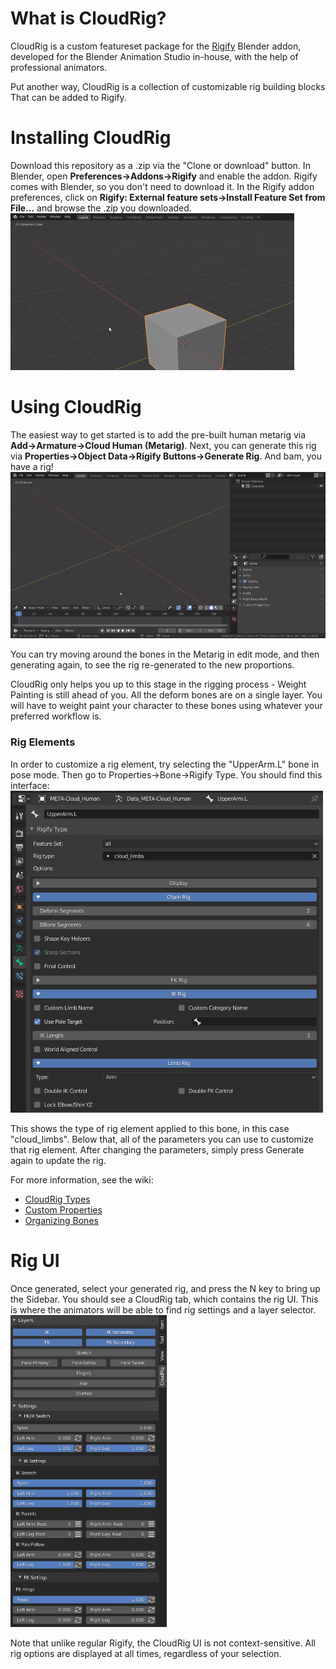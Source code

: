 # What is CloudRig?
CloudRig is a custom featureset package for the [Rigify](https://docs.blender.org/manual/en/latest/addons/rigging/rigify/introduction.html) Blender addon, developed for the Blender Animation Studio in-house, with the help of professional animators.

Put another way, CloudRig is a collection of customizable rig building blocks That can be added to Rigify.

# Installing CloudRig
Download this repository as a .zip via the "Clone or download" button.
In Blender, open **Preferences->Addons->Rigify** and enable the addon. Rigify comes with Blender, so you don't need to download it.
In the Rigify addon preferences, click on **Rigify: External feature sets->Install Feature Set from File...** and browse the .zip you downloaded.  
![](featureset_load.gif)  

# Using CloudRig
The easiest way to get started is to add the pre-built human metarig via **Add->Armature->Cloud Human (Metarig)**.
Next, you can generate this rig via **Properties->Object Data->Rigify Buttons->Generate Rig**.
And bam, you have a rig!  
![](armature_generate.gif)  

You can try moving around the bones in the Metarig in edit mode, and then generating again, to see the rig re-generated to the new proportions.

CloudRig only helps you up to this stage in the rigging process - Weight Painting is still ahead of you. All the deform bones are on a single layer. You will have to weight paint your character to these bones using whatever your preferred workflow is.

### Rig Elements
In order to customize a rig element, try selecting the "UpperArm.L" bone in pose mode. Then go to Properties->Bone->Rigify Type. You should find this interface:  
<img src="rigify_type.png" width=500>  

This shows the type of rig element applied to this bone, in this case "cloud_limbs". Below that, all of the parameters you can use to customize that rig element. After changing the parameters, simply press Generate again to update the rig.

For more information, see the wiki:
- [CloudRig Types](../wiki/CloudRig-Types)
- [Custom Properties](../wiki/Custom-Properties)
- [Organizing Bones](../wiki/Organizing-Bones)

# Rig UI
Once generated, select your generated rig, and press the N key to bring up the Sidebar. You should see a CloudRig tab, which contains the rig UI. This is where the animators will be able to find rig settings and a layer selector.  
<img src="rig_ui.png" width=250>  

Note that unlike regular Rigify, the CloudRig UI is not context-sensitive. All rig options are displayed at all times, regardless of your selection.